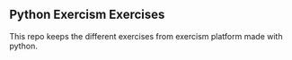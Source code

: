 ## Python Exercism Exercises

This repo keeps the different exercises from exercism platform made with python.
